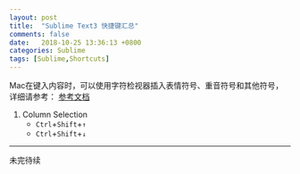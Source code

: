 ```yaml
---
layout: post
title:  "Sublime Text3 快捷键汇总"
comments: false
date:   2018-10-25 13:36:13 +0800
categories: Sublime
tags: [Sublime,Shortcuts]
---
```


Mac在键入内容时，可以使用字符检视器插入表情符号、重音符号和其他符号，详细请参考：
[参考文档](https://support.apple.com/zh-cn/HT201586)

1. Column Selection
    * `Ctrl`+`Shift`+`↑`
    * `Ctrl`+`Shift`+`↓`

-------
未完待续

